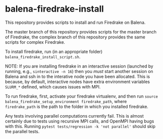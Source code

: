 # balena-firedrake-install

This repository provides scripts to install and run Firedrake on Balena.

The master branch of this repository provides scripts for the master branch of Firedrake, the complex branch of this repository provides the same scripts for complex Firedrake.

To install firedrake, run (in an appropriate folder) `balena_firedrake_install_script.sh`.

NOTE: If you are installing firedrake in an interactive session (launched by running, e.g., `sinteractive -n 16`) then you *must* start another session on Balena and ssh in to the interative node you have been allocated. This is because, by default, interactive nodes have extra environment variables `SLURM_*` defined, which causes issues with MPI.

To run firedrake, first, activate your firedrake virtualenv, and then run `source balena_firedrake_setup_environment firedrake_path`, where `firedrake_path` is the path to the folder in which you installed firedrake.

Any tests involving parallel computations currently fail. This is almost certainly due to tests using recursive MPI calls, and OpenMPI having bugs with this. Running `pytest tests/regression -k 'not parallel'` should skip the parallel tests.